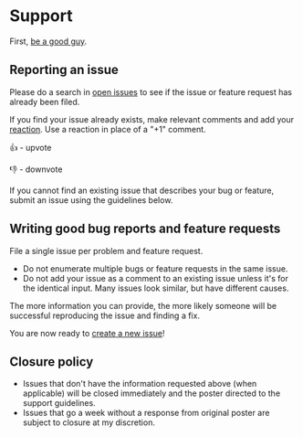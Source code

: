 # Support
First, [be a good guy](https://github.com/kossnocorp/etiquette/blob/master/README.md).

## Reporting an issue
Please do a search in [open issues](https://github.com/rancoud/application/issues?utf8=%E2%9C%93&q=) to see if the issue or feature request has already been filed.

If you find your issue already exists, make relevant comments and add your [reaction](https://github.com/blog/2119-add-reactions-to-pull-requests-issues-and-comments). Use a reaction in place of a "+1" comment.

:+1: - upvote

:-1: - downvote

If you cannot find an existing issue that describes your bug or feature, submit an issue using the guidelines below.

## Writing good bug reports and feature requests
File a single issue per problem and feature request.

* Do not enumerate multiple bugs or feature requests in the same issue.
* Do not add your issue as a comment to an existing issue unless it's for the identical input. Many issues look similar, but have different causes.

The more information you can provide, the more likely someone will be successful reproducing the issue and finding a fix.

You are now ready to [create a new issue](https://github.com/rancoud/application/issues/new/choose)!

## Closure policy
* Issues that don't have the information requested above (when applicable) will be closed immediately and the poster directed to the support guidelines.
* Issues that go a week without a response from original poster are subject to closure at my discretion.